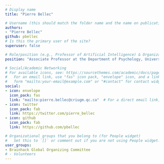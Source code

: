 ```yaml
---
# Display name
title: "Pierre Bellec"

# Username (this should match the folder name and the name on publications)
authors:
- "Pierre Bellec"
github: pbellec
# Is this the primary user of the site?
superuser: false

# Role/position (e.g., Professor of Artificial Intelligence) & Organizations/Affiliations
position: "Associate Professor at the Department of Psychology, University of Montréal, Montréal, Québec, Canada"

# Social/Academic Networking
# For available icons, see: https://sourcethemes.com/academic/docs/page-builder/#icons
#   For an email link, use "fas" icon pack, "envelope" icon, and a link in the
#   form "mailto:your-email@example.com" or "#contact" for contact widget.
social:
- icon: envelope
  icon_pack: fas
  link: "mailto:pierre.bellec@criugm.qc.ca"  # For a direct email link, use "mailto:test@example.org".
- icon: twitter
  icon_pack: fab
  link: https://twitter.com/pierre_bellec
- icon: github
  icon_pack: fab
  link: https://github.com/pbellec

# Organizational groups that you belong to (for People widget)
#   Set this to `[]` or comment out if you are not using People widget.
user_groups:
- Brainhack Global Organizing Committee
# - Volunteers
---
```

